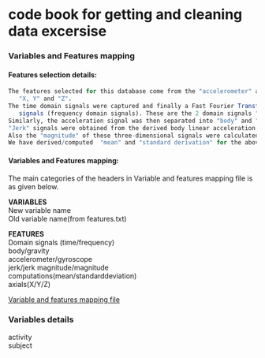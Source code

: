 code book for getting and cleaning data excersise
==========

### Variables and Features mapping
#### Features selection details:
```R
The features selected for this database come from the "accelerometer" and "gyroscopic" with 3-axial raw signals 
   "X, Y" and "Z".
The time domain signals were captured and finally a Fast Fourier Transform (FFT) was applied to some of these 
   signals (frequency domain signals). These are the 2 domain signals "time" and "frequency".
Similarly, the acceleration signal was then separated into "body" and "gravity" acceleration signals.
"Jerk" signals were obtained from the derived body linear acceleration and angular velocity.
Also the "magnitude" of these three-dimensional signals were calculated using the Euclidean norm.
We have derived/computed  "mean" and "standard derivation" for the above signal combinations.
```

#### Variables and Features mapping:   
The main categories of the headers in Variable and features mapping file is as given below.  
  
**VARIABLES**  
New variable name  
Old variable name(from features.txt)  
  
**FEATURES**  
Domain signals (time/frequency)  
body/gravity  
accelerometer/gyroscope  
jerk/jerk magnitude/magnitude  
computations(mean/standarddeviation)  
axials(X/Y/Z)  
  
[Variable and features mapping file](https://github.com/ambikasam/coursera/blob/master/data-analysis/03-getting-and-cleaning-data/project/variables-features-mapping.csv)


### Variables details

activity  
subject  
